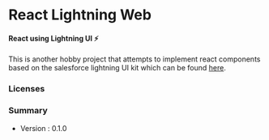 # React Lightning Web
#### React using Lightning UI ⚡️

This is another hobby project that attempts to implement react components based on the salesforce lightning UI kit which can be found [here](https://www.sketchappsources.com/free-source/2795-salesforce-design-system-template-sketch-freebie-resource.html).

### Licenses

### Summary
- Version : 0.1.0
